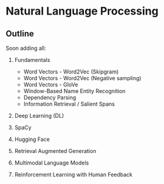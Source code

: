 # Natural Language Processing

## Outline
Soon adding all:

1. Fundamentals
    - Word Vectors - Word2Vec (Skipgram)  
    - Word Vectors - Word2Vec (Negative sampling)
    - Word Vectors - GloVe
    - Window-Based Name Entity Recognition
    - Dependency Parsing
    - Information Retrieval / Salient Spans

2. Deep Learning (DL)

3. SpaCy

4. Hugging Face

5. Retrieval Augmented Generation

6. Multimodal Language Models

7. Reinforcement Learning with Human Feedback
